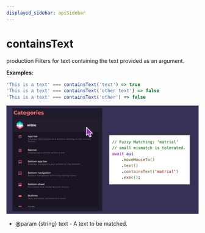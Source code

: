 ```yaml
---
displayed_sidebar: apiSidebar
---
```

# containsText

 <span class="theme-doc-version-badge badge badge--success">production</span> 
Filters for text containing the text provided as an argument.

**Examples:** 
```typescript
'This is a text' === containsText('text') => true
'This is a text' === containsText('other text') => false
'This is a text' === containsText('other') => false
```
![](/img/gif/containsText.gif)

   * @param {string} text - A text to be matched.
